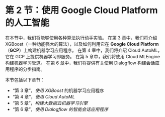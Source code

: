 # 第 2 节：使用 Google Cloud Platform 的人工智能

在本节中，我们将能够使用各种算法执行动手实验。 在第 3 章中，我们将介绍 XGBoost（一种功能强大的算法），以及如何利用它在 **Google Cloud Platform**（**GCP**）上构建机器学习应用程序。 在第 4 章中，我们将介绍 Cloud AutoML，它在 GCP 上提供机器学习即服务。 在第 5 章中，我们将使用 Cloud MLEngine 构建机器学习管道。 在第 6 章中，我们将提供有关使用 Dialogflow 构建会话应用程序的分步指南。

本节包括以下章节：

*   “第 3 章”，*使用 XGBoost* 的机器学习应用程序
*   “第 4 章”，*使用 Cloud AutoML*
*   “第 5 章”，*构建大数据云机器学习引擎*
*   “第 6 章”，*使用 Dialogflow 的智能会话应用程序*